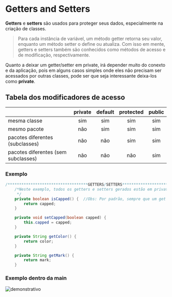 # Getters and Setters

**Getters** e **setters** são usados para proteger seus dados, especialmente na criação de classes.

>Para cada instância de variável, um método getter retorna seu valor, enquanto um método setter o define ou atualiza. Com isso em mente, getters e setters também são conhecidos como métodos de acesso e de modificação, respectivamente.

Quanto a deixar um getter/setter em private, irá depender muito do conexto e da aplicação, pois em alguns casos simples onde eles não precisam ser acessados por outras classes, pode ser que seja interessante deixa-los como **private**.

## Tabela dos modificadores de acesso

|                 | private | default    | protected | public |
| :---        |    :----:   |   :----: |          :----: |  :----: |
| mesma classe    | sim       | sim   | sim | sim |
| mesmo pacote    | não        | sim      | sim | sim |
| pacotes diferentes (subclasses) | não | não | sim | sim |
| pacotes diferentes (sem subclasses) | não | não | não | sim |

### Exemplo

```java
/***********************************GETTERS/SETTERS************************************************/
    /*Neste exemplo, todos os getters e setters gerados estão em private, pois é interessante que eles sejam acessados somente através dos seus respectivos métodos Por exemplo, se eu deixou todos com public, dentro da minha "Main" eu consegueria usar algo como " pen.getColor() ", sendo que já temos um método específico para verificar a cor da caneta, que neste exemplo seria o pen.checkColor() .
     */
    private boolean isCapped() {  //Obs: Por padrão, sempre que um get é gerado para um atributo boolean, a palavra get é substituida por "is".
        return capped;
    }

    private void setCapped(boolean capped) {
        this.capped = capped;
    }

    private String getColor() {
        return color;
    }

    private String getMark() {
        return mark;
    }
```
### Exemplo dentro da main

![demonstrativo](https://cdn.discordapp.com/attachments/968606239409979462/1014952695485956176/unknown.png "imagem exibindo metodos")

